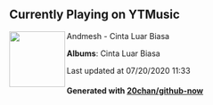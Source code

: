 ## Currently Playing on YTMusic

[<img align="left" width="100" src="https://lh3.googleusercontent.com/hyKD7EeheHHX375e5LsOpGkIzhQdayMRhwj5jWwRKaiCT5fGyGU_smgW6wBwsDAokuB2wm73etVsow">](https://music.youtube.com/channel/UCqh8SsLh7Uv8yU2YNXJ4wSg)

Andmesh - Cinta Luar Biasa

**Albums**: Cinta Luar Biasa

Last updated at 07/20/2020 11:33

#### Generated with [20chan/github-now](https://github.com/20chan/github-now)


<!--
**20chan/20chan** is a ✨ _special_ ✨ repository because its `README.md` (this file) appears on your GitHub profile.

Here are some ideas to get you started:

- 🔭 I’m currently working on ...
- 🌱 I’m currently learning ...
- 👯 I’m looking to collaborate on ...
- 🤔 I’m looking for help with ...
- 💬 Ask me about ...
- 📫 How to reach me: ...
- 😄 Pronouns: ...
- ⚡ Fun fact: ...
-->
